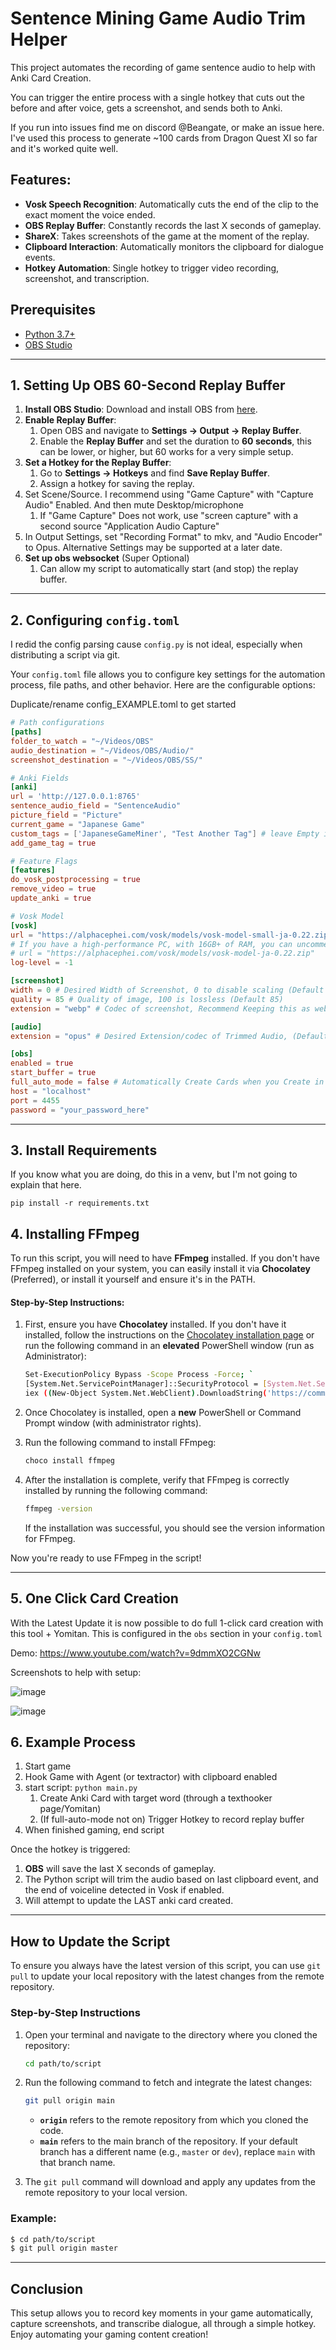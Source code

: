 # Sentence Mining Game Audio Trim Helper

This project automates the recording of game sentence audio to help with Anki Card Creation. 

You can trigger the entire process with a single hotkey that cuts out the before and after voice, gets a screenshot, and sends both to Anki.


If you run into issues find me on discord @Beangate, or make an issue here. I've used this process to generate ~100 cards from Dragon Quest XI so far and it's worked quite well.


## Features:
- **Vosk Speech Recognition**: Automatically cuts the end of the clip to the exact moment the voice ended.
- **OBS Replay Buffer**: Constantly records the last X seconds of gameplay.
- **ShareX**: Takes screenshots of the game at the moment of the replay.
- **Clipboard Interaction**: Automatically monitors the clipboard for dialogue events.
- **Hotkey Automation**: Single hotkey to trigger video recording, screenshot, and transcription.

## Prerequisites

- [Python 3.7+](https://www.python.org/downloads/)
- [OBS Studio](https://obsproject.com/)

---

## 1. Setting Up OBS 60-Second Replay Buffer

1. **Install OBS Studio**: Download and install OBS from [here](https://obsproject.com/).
2. **Enable Replay Buffer**:
   1. Open OBS and navigate to **Settings → Output → Replay Buffer**.
   2. Enable the **Replay Buffer** and set the duration to **60 seconds**, this can be lower, or higher, but 60 works for a very simple setup.
3. **Set a Hotkey for the Replay Buffer**:
   1. Go to **Settings → Hotkeys** and find **Save Replay Buffer**.
   2. Assign a hotkey for saving the replay.
4. Set Scene/Source. I recommend using "Game Capture" with "Capture Audio" Enabled. And then mute Desktop/microphone
   1. If "Game Capture" Does not work, use "screen capture" with a second source "Application Audio Capture"
5. In Output Settings, set "Recording Format" to mkv, and "Audio Encoder" to Opus. Alternative Settings may be supported at a later date.
6. **Set up obs websocket** (Super Optional)
    1. Can allow my script to automatically start (and stop) the replay buffer.

---

## 2. Configuring `config.toml`

I redid the config parsing cause `config.py` is not ideal, especially when distributing a script via git.

Your `config.toml` file allows you to configure key settings for the automation process, file paths, and other behavior. Here are the configurable options:

Duplicate/rename config_EXAMPLE.toml to get started

```toml
# Path configurations
[paths]
folder_to_watch = "~/Videos/OBS"
audio_destination = "~/Videos/OBS/Audio/"
screenshot_destination = "~/Videos/OBS/SS/"

# Anki Fields
[anki]
url = 'http://127.0.0.1:8765'
sentence_audio_field = "SentenceAudio"
picture_field = "Picture"
current_game = "Japanese Game"
custom_tags = ['JapaneseGameMiner', "Test Another Tag"] # leave Empty if you dont want to add tags
add_game_tag = true

# Feature Flags
[features]
do_vosk_postprocessing = true
remove_video = true
update_anki = true

# Vosk Model
[vosk]
url = "https://alphacephei.com/vosk/models/vosk-model-small-ja-0.22.zip"
# If you have a high-performance PC, with 16GB+ of RAM, you can uncomment and use this model:
# url = "https://alphacephei.com/vosk/models/vosk-model-ja-0.22.zip"
log-level = -1

[screenshot]
width = 0 # Desired Width of Screenshot, 0 to disable scaling (Default 0)
quality = 85 # Quality of image, 100 is lossless (Default 85)
extension = "webp" # Codec of screenshot, Recommend Keeping this as webp (Default webp)

[audio]
extension = "opus" # Desired Extension/codec of Trimmed Audio, (Default opus)

[obs]
enabled = true
start_buffer = true
full_auto_mode = false # Automatically Create Cards when you Create in Yomi. REQUIRED for multi-card-per-voiceline
host = "localhost"
port = 4455
password = "your_password_here"
```


---

## 3. Install Requirements

If you know what you are doing, do this in a venv, but I'm not going to explain that here.

`pip install -r requirements.txt`

## 4. Installing FFmpeg

To run this script, you will need to have **FFmpeg** installed. If you don't have FFmpeg installed on your system, you can easily install it via **Chocolatey** (Preferred), or install it yourself and ensure it's in the PATH.

#### Step-by-Step Instructions:

1. First, ensure you have **Chocolatey** installed. If you don't have it installed, follow the instructions on the [Chocolatey installation page](https://chocolatey.org/install) or run the following command in an **elevated** PowerShell window (run as Administrator):
   
   ```bash
   Set-ExecutionPolicy Bypass -Scope Process -Force; `
   [System.Net.ServicePointManager]::SecurityProtocol = [System.Net.ServicePointManager]::SecurityProtocol -bor 3072; `
   iex ((New-Object System.Net.WebClient).DownloadString('https://community.chocolatey.org/install.ps1'))
   ```

2. Once Chocolatey is installed, open a **new** PowerShell or Command Prompt window (with administrator rights).

3. Run the following command to install FFmpeg:

   ```bash
   choco install ffmpeg
   ```

4. After the installation is complete, verify that FFmpeg is correctly installed by running the following command:

   ```bash
   ffmpeg -version
   ```

   If the installation was successful, you should see the version information for FFmpeg.

Now you're ready to use FFmpeg in the script!


---

## 5. One Click Card Creation

With the Latest Update it is now possible to do full 1-click card creation with this tool + Yomitan. This is configured in the `obs` section in your `config.toml`

Demo: https://www.youtube.com/watch?v=9dmmXO2CGNw

Screenshots to help with setup:

![image](https://github.com/user-attachments/assets/7de031e9-ce28-42eb-a8fd-0e60ef70dc3d)

![image](https://github.com/user-attachments/assets/b0c70a1a-65b5-4fe7-a7e4-ccb0b9a5b249)

## 6. Example Process

1. Start game
2. Hook Game with Agent (or textractor) with clipboard enabled
3. start script: `python main.py`
   1. Create Anki Card with target word (through a texthooker page/Yomitan)
   2. (If full-auto-mode not on) Trigger Hotkey to record replay buffer
4. When finished gaming, end script

Once the hotkey is triggered:
1. **OBS** will save the last X seconds of gameplay.
2. The Python script will trim the audio based on last clipboard event, and the end of voiceline detected in Vosk if enabled.
3. Will attempt to update the LAST anki card created.

---

## How to Update the Script

To ensure you always have the latest version of this script, you can use `git pull` to update your local repository with the latest changes from the remote repository.

### Step-by-Step Instructions

1. Open your terminal and navigate to the directory where you cloned the repository:
    ```bash
    cd path/to/script
    ```

2. Run the following command to fetch and integrate the latest changes:
    ```bash
    git pull origin main
    ```

    - **`origin`** refers to the remote repository from which you cloned the code.
    - **`main`** refers to the main branch of the repository. If your default branch has a different name (e.g., `master` or `dev`), replace `main` with that branch name.

3. The `git pull` command will download and apply any updates from the remote repository to your local version.

### Example:

```bash
$ cd path/to/script
$ git pull origin master
```

---

## Conclusion

This setup allows you to record key moments in your game automatically, capture screenshots, and transcribe dialogue, all through a simple hotkey. Enjoy automating your gaming content creation!
